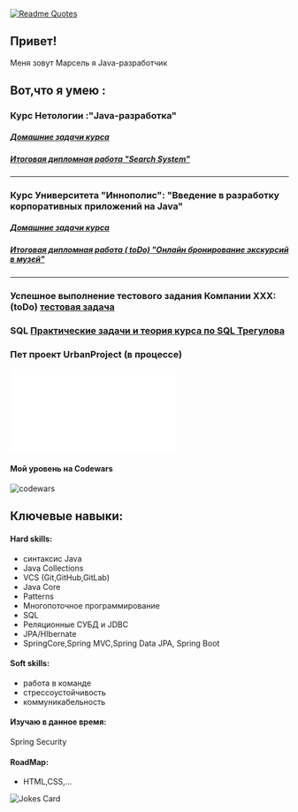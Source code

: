 [![Readme Quotes](https://quotes-github-readme.vercel.app/api?type=horizontal&theme=dark)](https://github.com/piyushsuthar/github-readme-quotes)
## Привет!
 Меня зовут Марсель я Java-разработчик
## Вот,что я умею :
### Курс Нетологии :"Java-разработка"    
##### [Домашние задачи курса ](NetologyCourse_Readme.md)
##### [Итоговая дипломная работа "Search System"](Diplom_README.md)
***
### Курс Университета "Иннополис": "Введение в разработку корпоративных приложений на Java"
##### [Домашние задачи курса ](InnopolisCourseMainPage_Readme.md)
##### [Итоговая дипломная работа ( toDo) "Онлайн бронирование экскурсий в музей"]()
***
### Успешное выполнение тестового задания Компании XXX: (toDo) [тестовая задача]()
### SQL [Практические задачи и теория курса по SQL Трегулова]()
### Пет проект UrbanProject (в процессе)



![Сертификат JAVA](certificate.pdf)


#### Мой уровень на Codewars
![codewars](https://www.codewars.com/users/Marsik77/badges/large)

## Ключевые навыки:

#### Hard skills:
- cинтаксис Java
- Java Collections
- VCS (Git,GitHub,GitLab)
- Java Core
- Patterns
- Многопоточное программирование
- SQL
- Реляционные СУБД и JDBC
- JPA/HIbernate
- SpringCore,Spring MVC,Spring Data JPA, Spring Boot

#### Soft skills:
- работа в команде
- стрессоустойчивость
- коммуникабельность


#### Изучаю в данное время:
  Spring Security


 
#### RoadMap:
- HTML,CSS,...

![Jokes Card](https://readme-jokes.vercel.app/api)

